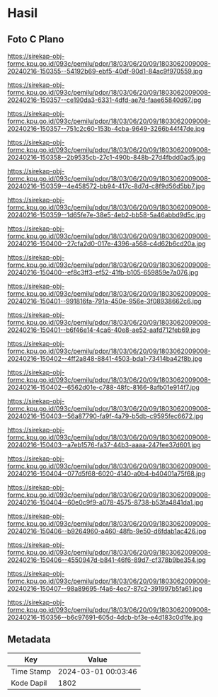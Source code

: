 # Hasil

## Foto C Plano

https://sirekap-obj-formc.kpu.go.id/093c/pemilu/pdpr/18/03/06/20/09/1803062009008-20240216-150355--54192b69-ebf5-40df-90d1-84ac9f970559.jpg

https://sirekap-obj-formc.kpu.go.id/093c/pemilu/pdpr/18/03/06/20/09/1803062009008-20240216-150357--ce190da3-6331-4dfd-ae7d-faae65840d67.jpg

https://sirekap-obj-formc.kpu.go.id/093c/pemilu/pdpr/18/03/06/20/09/1803062009008-20240216-150357--751c2c60-153b-4cba-9649-3266b44f47de.jpg

https://sirekap-obj-formc.kpu.go.id/093c/pemilu/pdpr/18/03/06/20/09/1803062009008-20240216-150358--2b9535cb-27c1-490b-848b-27d4fbdd0ad5.jpg

https://sirekap-obj-formc.kpu.go.id/093c/pemilu/pdpr/18/03/06/20/09/1803062009008-20240216-150359--4e458572-bb94-417c-8d7d-c8f9d56d5bb7.jpg

https://sirekap-obj-formc.kpu.go.id/093c/pemilu/pdpr/18/03/06/20/09/1803062009008-20240216-150359--1d65fe7e-38e5-4eb2-bb58-5a46abbd9d5c.jpg

https://sirekap-obj-formc.kpu.go.id/093c/pemilu/pdpr/18/03/06/20/09/1803062009008-20240216-150400--27cfa2d0-017e-4396-a568-c4d62b6cd20a.jpg

https://sirekap-obj-formc.kpu.go.id/093c/pemilu/pdpr/18/03/06/20/09/1803062009008-20240216-150400--ef8c3ff3-ef52-41fb-b105-659859e7a076.jpg

https://sirekap-obj-formc.kpu.go.id/093c/pemilu/pdpr/18/03/06/20/09/1803062009008-20240216-150401--991816fa-791a-450e-956e-3f08938662c6.jpg

https://sirekap-obj-formc.kpu.go.id/093c/pemilu/pdpr/18/03/06/20/09/1803062009008-20240216-150401--b6f46e14-4ca6-40e8-ae52-aafd712feb69.jpg

https://sirekap-obj-formc.kpu.go.id/093c/pemilu/pdpr/18/03/06/20/09/1803062009008-20240216-150402--4ff2a848-8841-4503-bda1-73414ba42f8b.jpg

https://sirekap-obj-formc.kpu.go.id/093c/pemilu/pdpr/18/03/06/20/09/1803062009008-20240216-150402--6562d01e-c788-48fc-8166-8afb01e914f7.jpg

https://sirekap-obj-formc.kpu.go.id/093c/pemilu/pdpr/18/03/06/20/09/1803062009008-20240216-150403--56a87790-fa9f-4a79-b5db-c9595fec6672.jpg

https://sirekap-obj-formc.kpu.go.id/093c/pemilu/pdpr/18/03/06/20/09/1803062009008-20240216-150403--a7eb1576-fa37-44b3-aaaa-247fee37d601.jpg

https://sirekap-obj-formc.kpu.go.id/093c/pemilu/pdpr/18/03/06/20/09/1803062009008-20240216-150404--077d5f68-6020-4140-a0b4-b40401a75f68.jpg

https://sirekap-obj-formc.kpu.go.id/093c/pemilu/pdpr/18/03/06/20/09/1803062009008-20240216-150404--60e0c9f9-a078-4575-8738-b53fa4841da1.jpg

https://sirekap-obj-formc.kpu.go.id/093c/pemilu/pdpr/18/03/06/20/09/1803062009008-20240216-150406--b9264960-a460-48fb-9e50-d6fdab1ac426.jpg

https://sirekap-obj-formc.kpu.go.id/093c/pemilu/pdpr/18/03/06/20/09/1803062009008-20240216-150406--4550947d-b841-46f6-89d7-cf378b9be354.jpg

https://sirekap-obj-formc.kpu.go.id/093c/pemilu/pdpr/18/03/06/20/09/1803062009008-20240216-150407--98a89695-f4a6-4ec7-87c2-391997b5fa61.jpg

https://sirekap-obj-formc.kpu.go.id/093c/pemilu/pdpr/18/03/06/20/09/1803062009008-20240216-150356--b6c97691-605d-4dcb-bf3e-e4d183c0d1fe.jpg


## Metadata

| Key        | Value               |
| ---------- | ------------------- |
| Time Stamp | 2024-03-01 00:03:46 |
| Kode Dapil | 1802                |



